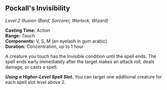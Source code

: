 ## Pockall's Invisibility
*Level 2 Illusion (Bard, Sorcerer, Warlock, Wizard)*

**Casting Time:** Action  
**Range:** Touch  
**Components:** V, S, M (an eyelash in gum arabic)  
**Duration:** Concentration, up to 1 hour  

A creature you touch has the Invisible condition until the spell ends. The spell ends early immediately after the target makes an attack roll, deals damage, or casts a spell.

***Using a Higher-Level Spell Slot.*** You can target one additional creature for each spell slot level above 2.